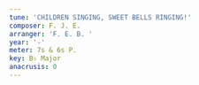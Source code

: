 ```yaml
---
tune: 'CHILDREN SINGING, SWEET BELLS RINGING!'
composer: F. J. E.
arranger: 'F. E. B. '
year: '-'
meter: 7s & 6s P.
key: B♭ Major
anacrusis: 0
---
```

